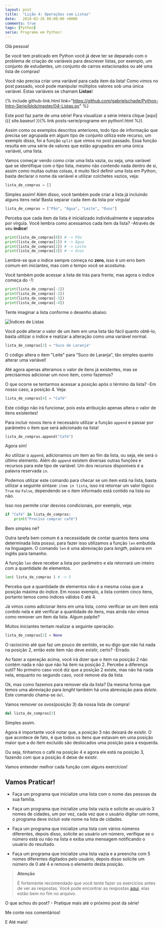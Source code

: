 ```yaml
---
layout: post
title:  "Lição 4: Operações com Listas"
date:   2018-02-26 00:00:00 +0000
comments: true
tags: [Python]
serie: Programe em Python!
---
```


Olá pessoa!

Se você tem praticado em Python você já deve ter se deparado com o problema de criação de variáveis para descrever listas, por exemplo, um conjunto de estudantes, um conjunto de carros estacionados ou até uma lista de compras!

Você não precisa criar uma variável para cada item da lista! Como vimos no post passado, você pode manipular múltiplos valores sob uma única variável. Estas variáveis se chamam **Listas**!

<!--more-->

{% include github-link.html link="https://github.com/gabrielschade/Python-Intro-Serie/blob/master/04-Listas.py" %} 

Este post faz parte de uma série! Para visualizar a série inteira clique [aqui]({{ site.baseurl }}{% link posts-serie/programe em python!.html %}).

Assim como os exemplos descritos anteriores, todo tipo de informação que precisa ser agrupada em algum tipo de conjunto utiliza este recurso, um exemplo disso, foi a função `split` que vimos no post passado. Essa função resulta em uma série de valores que estão agrupados em uma única variável, uma lista.

Vamos começar vendo como criar uma lista vazia, ou seja, uma varíavel que se identifique com o tipo lista, mesmo não contendo nada dentro de si, assim como muitas outras coisas, é muito fácil definir uma lista em Python, basta declarar o nome da variável e utilizar colchetes vazios, veja:

```python
lista_de_compras = []
```

Simples assim! Além disso, você também pode criar a lista já incluindo alguns itens nela! Basta separar cada item da lista por vírgula!

```python
lista_de_compras = ["Pão", "Água", "Leite", "Ovos"]
```

Perceba que cada item da lista é inicializado individualmente e separados por vírgula. Você lembra como acessamos cada item da lista? -Através de seu **índice**!

```python
print(lista_de_compras[0]) # -> Pão
print(lista_de_compras[1]) # -> Água
print(lista_de_compras[2]) # -> Leite
print(lista_de_compras[3]) # -> Ovos
```

Lembre-se que o índice sempre começa no **zero**, isso é um erro bem comum em iniciantes, mas com o tempo você se acostuma.

Você também pode acessar a lista de trás para frente, mas agora o índice começa do -1:

```python
print(lista_de_compras[-1])
print(lista_de_compras[-2])
print(lista_de_compras[-3])
print(lista_de_compras[-4])
```

Tente imaginar a lista conforme o desenho abaixo:

![Índices de Listas](https://i.imgur.com/OPShwvQ.jpg)

Você pode alterar o valor de um item em uma lista tão fácil quanto obtê-lo, basta utilizar o índice e realizar a alteração como uma variável normal.

```python
lista_de_compras[2] = "Suco de Laranja"
```

O código altera o item "Leite" para "Suco de Laranja", tão simples quanto alterar uma variável! 

Até agora apenas alteramos o valor de itens já existentes, mas se precisarmos adicionar um novo item, como fazemos?

O que ocorre se tentarmos acessar a posição após o término da lista? -Em nosso caso, a posição 4. Veja:

```python
lista_de_compras[4] = "Café"
```

Este código não irá funcionar, pois esta atribuição apenas altera o valor de itens existentes!

Para incluir novos itens é necessário utilizar a função `append` e passar por parâmetro o item que será adicionado na lista!

```python
lista_de_compras.append("Café")
```

Agora sim!

Ao utilizar o `append`, adicionamos um item ao fim da lista, ou seja, ele será o último elemento. Além do `append` existem diversas outras funções e recursos para este tipo de variável. Um dos recursos disponíveis é a palavra reservada `in`.

Podemos utilizar este comando para checar se um item está na lista, basta utilizar a seguinte sintaxe: `item in lista`, isso irá retornar um valor lógico `True` ou `False`, dependendo se o item informado está contido na lista ou não.

Isso nos permite criar desvios condicionais, por exemplo, veja:

```python
if "Café" in lista_de_compras:
    print("Preciso comprar café")
```

Bem simples né?

Outra tarefa bem comum é a necessidade de contar quantos itens uma determinada lista possui, para fazer isso utilizamos a função `len` embutida na linguagem. O comando `len` é uma abreviação para *length*, palavra em inglês para tamanho.

A função `len` deve receber a lista por parâmetro e ela retornará um inteiro com a quantidade de elementos. 

```python
len( lista_de_compras ) # -> 5
```

Perceba que a quantidade de elementos não é a mesma coisa que a posição máxima do índice. Em nosso exemplo, a lista contém cinco itens, portanto temos como índices válidos 0 até 4.

Já vimos como adicionar itens em uma lista, como verificar se um item está contido nela e até verificar a quantidade de itens, mas ainda não vimos como remover um item da lista. Algum palpite?

Muitos iniciantes tentam realizar a seguinte operação:

```python
lista_de_compras[2] = None
```
O raciocínio até que faz um pouco de sentido, se eu digo que não há nada na posição 2, então este item não deve existir, certo? -Errado.

Ao fazer a operação acima, você irá dizer que o item na posição 2 não contém nada e não que não há item na posição 2. Percebe a diferença sutíl? No primeiro caso você diz que a posição 2 existe, mas não há nada nela, enquanto no segundo caso, você remove ela da lista.

Ok, mas como fazemos para remover ela da lista? Da mesma forma que temos uma abreviação para *lenght* também há uma abreviação para *delete*. Este comando chama-se `del`.

Vamos remover os ovos(posição 3) da nossa lista de compra!

```python
del lista_de_compras[3]
```
Simples assim.

Agora é importante você notar que, a posição 3 não deixará de existir. O que acontece de fato, é que todos os itens que estavam em uma posição maior que a do item excluído são deslocados uma posição para a esquerda.

Ou seja, tínhamos o café na posição 4 e agora ele está na posição 3, fazendo com que a posição 4 deixe de existir.

Vamos entender melhor cada função com alguns exercícios!

## Vamos Praticar!

* Faça um programa que inicialize uma lista com o nome das pessoas da sua família.

* Faça um programa que inicialize uma lista vazia e solicite ao usuário 3 nomes de cidades, um por vez, cada vez que o usuário digitar um nome, o programa deve incluir este nome na lista de cidades. 

* Faça um programa que inicialize uma lista com vários números diferentes, depois disso, solicite ao usuário um número, verifique se o número está ou não na lista e exiba uma mensagem notificando o usuário do resultado.

* Faça um programa que inicialize uma lista vazia e a preencha com 5 nomes diferentes digitados pelo usuário, depois disso solicite um número de 0 até 4 e remova o elemento desta posição.

> **Atenção**
> 
> É fortemente recomendado que você tente fazer os exercícios antes de ver as respostas.
> Você pode encontrar as respostas [aqui](https://github.com/gabrielschade/Python-Intro-Serie/blob/master/04-Listas.py), elas estão bem no fim no arquivo.

O que achou do post? - Pratique mais até o próximo post da série!

Me conte nos comentários!

E Até mais!